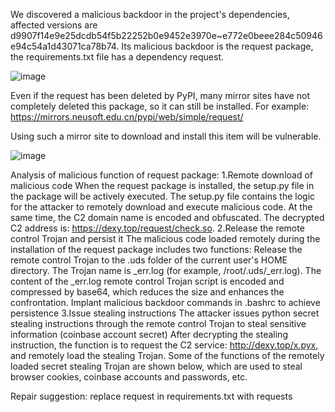 We discovered a malicious backdoor in the project's dependencies, affected versions are d9907f14e9e25dcdb54f5b22252b0e9452e3970e~e772e0beee284c50946e94c54a1d43071ca78b74. Its malicious backdoor is the request package, the requirements.txt file has a dependency request.

![image](https://user-images.githubusercontent.com/58363074/204091407-7ced9bc8-760c-404a-aa18-bef499a6fa46.png)

Even if the request has been deleted by PyPI, many mirror sites have not completely deleted this package, so it can still be installed. For example: https://mirrors.neusoft.edu.cn/pypi/web/simple/request/

Using such a mirror site to download and install this item will be vulnerable.

![image](https://user-images.githubusercontent.com/58363074/204091429-9b955400-08dd-419e-9bf3-5e6c16edceab.png)

Analysis of malicious function of request package:
1.Remote download of malicious code
When the request package is installed, the setup.py file in the package will be actively executed. The setup.py file contains the logic for the attacker to remotely download and execute malicious code. At the same time, the C2 domain name is encoded and obfuscated. The decrypted C2 address is: https://dexy.top/request/check.so.
2.Release the remote control Trojan and persist it
The malicious code loaded remotely during the installation of the request package includes two functions:
Release the remote control Trojan to the .uds folder of the current user's HOME directory. The Trojan name is _err.log (for example, /root/.uds/_err.log). The content of the _err.log remote control Trojan script is encoded and compressed by base64, which reduces the size and enhances the confrontation.
Implant malicious backdoor commands in .bashrc to achieve persistence
3.Issue stealing instructions
The attacker issues python secret stealing instructions through the remote control Trojan to steal sensitive information (coinbase account secret)
After decrypting the stealing instruction, the function is to request the C2 service: http://dexy.top/x.pyx, and remotely load the stealing Trojan.
Some of the functions of the remotely loaded secret stealing Trojan are shown below, which are used to steal browser cookies, coinbase accounts and passwords, etc.

Repair suggestion: replace request in requirements.txt with requests

